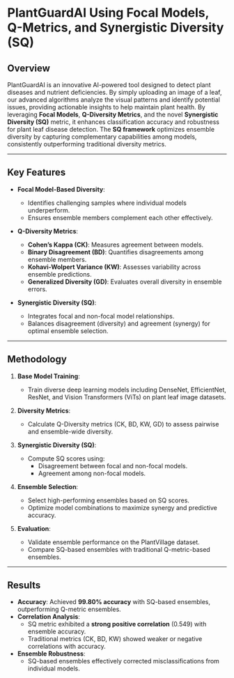 # PlantGuardAI Using Focal Models, Q-Metrics, and Synergistic Diversity (SQ)

## Overview

PlantGuardAI is an innovative AI-powered tool designed to detect plant diseases and nutrient deficiencies. By simply uploading an image of a leaf, our advanced algorithms analyze the visual patterns and identify potential issues, providing actionable insights to help maintain plant health. By leveraging **Focal Models**, **Q-Diversity Metrics**, and the novel **Synergistic Diversity (SQ)** metric, it enhances classification accuracy and robustness for plant leaf disease detection. The **SQ framework** optimizes ensemble diversity by capturing complementary capabilities among models, consistently outperforming traditional diversity metrics.

---

## Key Features

- **Focal Model-Based Diversity**:
  - Identifies challenging samples where individual models underperform.
  - Ensures ensemble members complement each other effectively.

- **Q-Diversity Metrics**:
  - **Cohen’s Kappa (CK)**: Measures agreement between models.
  - **Binary Disagreement (BD)**: Quantifies disagreements among ensemble members.
  - **Kohavi-Wolpert Variance (KW)**: Assesses variability across ensemble predictions.
  - **Generalized Diversity (GD)**: Evaluates overall diversity in ensemble errors.

- **Synergistic Diversity (SQ)**:
  - Integrates focal and non-focal model relationships.
  - Balances disagreement (diversity) and agreement (synergy) for optimal ensemble selection.

---

## Methodology

1. **Base Model Training**:
   - Train diverse deep learning models including DenseNet, EfficientNet, ResNet, and Vision Transformers (ViTs) on plant leaf image datasets.

2. **Diversity Metrics**:
   - Calculate Q-Diversity metrics (CK, BD, KW, GD) to assess pairwise and ensemble-wide diversity.

3. **Synergistic Diversity (SQ)**:
   - Compute SQ scores using:
     - Disagreement between focal and non-focal models.
     - Agreement among non-focal models.

4. **Ensemble Selection**:
   - Select high-performing ensembles based on SQ scores.
   - Optimize model combinations to maximize synergy and predictive accuracy.

5. **Evaluation**:
   - Validate ensemble performance on the PlantVillage dataset.
   - Compare SQ-based ensembles with traditional Q-metric-based ensembles.

---

## Results

- **Accuracy**: Achieved **99.80% accuracy** with SQ-based ensembles, outperforming Q-metric ensembles.
- **Correlation Analysis**:
  - SQ metric exhibited a **strong positive correlation** (0.549) with ensemble accuracy.
  - Traditional metrics (CK, BD, KW) showed weaker or negative correlations with accuracy.
- **Ensemble Robustness**:
  - SQ-based ensembles effectively corrected misclassifications from individual models.



